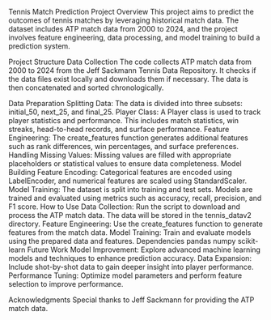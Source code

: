 Tennis Match Prediction Project
Overview
This project aims to predict the outcomes of tennis matches by leveraging historical match data. The dataset includes ATP match data from 2000 to 2024, and the project involves feature engineering, data processing, and model training to build a prediction system.

Project Structure
Data Collection
The code collects ATP match data from 2000 to 2024 from the Jeff Sackmann Tennis Data Repository. It checks if the data files exist locally and downloads them if necessary. The data is then concatenated and sorted chronologically.

Data Preparation
Splitting Data: The data is divided into three subsets: initial_50, next_25, and final_25.
Player Class: A Player class is used to track player statistics and performance. This includes match statistics, win streaks, head-to-head records, and surface performance.
Feature Engineering: The create_features function generates additional features such as rank differences, win percentages, and surface preferences.
Handling Missing Values: Missing values are filled with appropriate placeholders or statistical values to ensure data completeness.
Model Building
Feature Encoding: Categorical features are encoded using LabelEncoder, and numerical features are scaled using StandardScaler.
Model Training: The dataset is split into training and test sets. Models are trained and evaluated using metrics such as accuracy, recall, precision, and F1 score.
How to Use
Data Collection: Run the script to download and process the ATP match data. The data will be stored in the tennis_datav2 directory.
Feature Engineering: Use the create_features function to generate features from the match data.
Model Training: Train and evaluate models using the prepared data and features.
Dependencies
pandas
numpy
scikit-learn
Future Work
Model Improvement: Explore advanced machine learning models and techniques to enhance prediction accuracy.
Data Expansion: Include shot-by-shot data to gain deeper insight into player performance.
Performance Tuning: Optimize model parameters and perform feature selection to improve performance.

Acknowledgments
Special thanks to Jeff Sackmann for providing the ATP match data.
